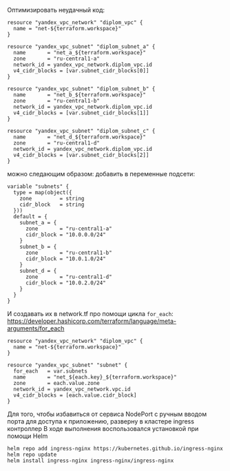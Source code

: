 
Оптимизировать неудачный код:
```
resource "yandex_vpc_network" "diplom_vpc" {
  name = "net-${terraform.workspace}"
}

resource "yandex_vpc_subnet" "diplom_subnet_a" {
  name       = "net_a_${terraform.workspace}"
  zone       = "ru-central1-a"
  network_id = yandex_vpc_network.diplom_vpc.id
  v4_cidr_blocks = [var.subnet_cidr_blocks[0]]
}

resource "yandex_vpc_subnet" "diplom_subnet_b" {
  name       = "net_b_${terraform.workspace}"
  zone       = "ru-central1-b"
  network_id = yandex_vpc_network.diplom_vpc.id
  v4_cidr_blocks = [var.subnet_cidr_blocks[1]]
}

resource "yandex_vpc_subnet" "diplom_subnet_c" {
  name       = "net_d_${terraform.workspace}"
  zone       = "ru-central1-d"
  network_id = yandex_vpc_network.diplom_vpc.id
  v4_cidr_blocks = [var.subnet_cidr_blocks[2]]
}

```
можно следающим образом:
добавить в переменные подсети:
```
variable "subnets" {
  type = map(object({
    zone         = string
    cidr_block   = string
  }))
  default = {
    subnet_a = {
      zone       = "ru-central1-a"
      cidr_block = "10.0.0.0/24"
    }
    subnet_b = {
      zone       = "ru-central1-b"
      cidr_block = "10.0.1.0/24"
    }
    subnet_d = {
      zone       = "ru-central1-d"
      cidr_block = "10.0.2.0/24"
    }
  }
}

```

И создавать их в network.tf про помощи цикла `for_each`:
https://developer.hashicorp.com/terraform/language/meta-arguments/for_each

```
resource "yandex_vpc_network" "diplom_vpc" {
  name = "net-${terraform.workspace}"
}

resource "yandex_vpc_subnet" "subnet" {
  for_each   = var.subnets
  name       = "net_${each.key}_${terraform.workspace}"
  zone       = each.value.zone
  network_id = yandex_vpc_network.vpc.id
  v4_cidr_blocks = [each.value.cidr_block]
}
```


Для того, чтобы избавиться от сервиса NodePort c ручным вводом порта для доступа к приложению, разверну в кластере ingress контроллер
В ходе выполнения воспользовался установкой при помощи Helm
```
helm repo add ingress-nginx https://kubernetes.github.io/ingress-nginx
helm repo update
helm install ingress-nginx ingress-nginx/ingress-nginx

```



